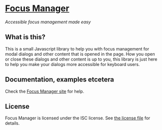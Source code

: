 # [Focus Manager](http://isaacandela.github.io/focus-manager/)

_Accessible focus management made easy_

## What is this?

This is a small Javascript library to help you with focus management for modal dialogs and other content that is opened in the page. How you open or close these dialogs and other content is up to you, this library is just here to help you make your dialogs more accessible for keyboard users.


## Documentation, examples etcetera

Check the [Focus Manager site](http://isaacandela.github.io/focus-manager/) for help.


## License

Focus Manager is licensed under the ISC license. See [the license file](LICENSE) for details.